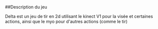 ##Description du jeu

Delta est un jeu de tir en 2d utilisant le kinect V1 pour la visée et certaines actions, ainsi que le myo pour d'autres actions (comme le tir)